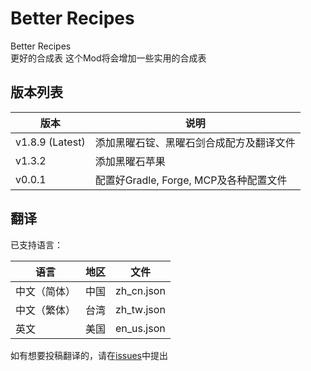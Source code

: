 # Better Recipes
Better Recipes  
更好的合成表
这个Mod将会增加一些实用的合成表  

## 版本列表  

|版本|说明|
|---------------|--------------------------------|
|v1.8.9 (Latest)|添加黑曜石锭、黑曜石剑合成配方及翻译文件|
|v1.3.2|添加黑曜石苹果|
|v0.0.1|配置好Gradle, Forge, MCP及各种配置文件|

## 翻译
已支持语言：
 
|语言|地区|文件|
|----------|---|----------|
|中文（简体）|中国|zh_cn.json|
|中文（繁体）|台湾|zh_tw.json|
|英文|美国|en_us.json|

如有想要投稿翻译的，请在[issues](https://github.com/sjc0910/BetterRecipes/issues)中提出
